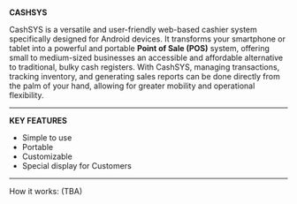 #

**CASHSYS**


CashSYS is a versatile and user-friendly web-based cashier system specifically designed for Android devices. It transforms your smartphone or tablet into a powerful and portable **Point of Sale (POS)** system, offering small to medium-sized businesses an accessible and affordable alternative to traditional, bulky cash registers. With CashSYS, managing transactions, tracking inventory, and generating sales reports can be done directly from the palm of your hand, allowing for greater mobility and operational flexibility.

---

**KEY FEATURES**
* Simple to use
* Portable
* Customizable
* Special display for Customers

---

How it works:
(TBA)
